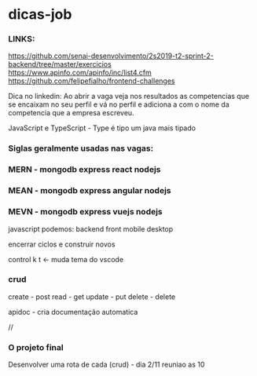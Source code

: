 # dicas-job

### LINKS:

https://github.com/senai-desenvolvimento/2s2019-t2-sprint-2-backend/tree/master/exercicios
https://www.apinfo.com/apinfo/inc/list4.cfm
https://github.com/felipefialho/frontend-challenges

Dica no linkedin:
Ao abrir a vaga veja nos resultados as competencias que se encaixam no seu perfil e vá no perfil e adiciona a com o nome da competencia que a empresa escreveu.

JavaScript e TypeScript - Type é tipo um java mais tipado


### Siglas geralmente usadas nas vagas:

### MERN - mongodb express react nodejs
### MEAN - mongodb express angular nodejs
### MEVN - mongodb express vuejs nodejs

javascript podemos:
backend
front
mobile
desktop

encerrar ciclos e construir novos

control k t <- muda tema do vscode

### crud
create - post
read - get
update - put
delete - delete

apidoc - cria documentação automatica

//

### O projeto final
Desenvolver uma rota de cada (crud) - dia 2/11 reuniao as 10


